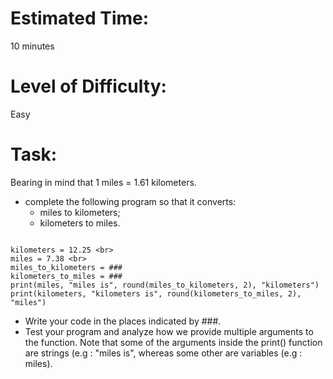 # Estimated Time:
10 minutes

# Level of Difficulty:
Easy


# Task:
Bearing in mind that 1 miles = 1.61 kilometers.
* complete the following program so that it converts:
  * miles to kilometers;
  * kilometers to miles.

```

kilometers = 12.25 <br>
miles = 7.38 <br>
miles_to_kilometers = ### 
kilometers_to_miles = ### 
print(miles, "miles is", round(miles_to_kilometers, 2), "kilometers") 
print(kilometers, "kilometers is", round(kilometers_to_miles, 2), "miles") 
```


* Write your code in the places indicated by ###. 
* Test your program and analyze how we provide multiple arguments to the function. Note that some of the arguments inside the print() function are strings (e.g : "miles is", whereas some other are variables (e.g : miles).
